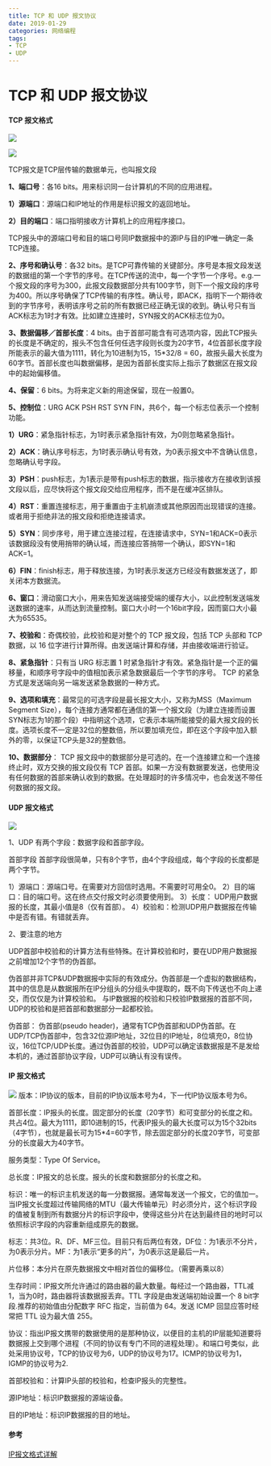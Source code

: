```yaml
---
title: TCP 和 UDP 报文协议
date: 2019-01-29
categories: 网络编程
tags:
- TCP
- UDP
---
```


# TCP 和 UDP 报文协议

#### TCP 报文格式
![](../../../images/tcpip/tcp1.png)

<!-- more -->

![](../../../images/tcpip/tcp2.png)

TCP报文是TCP层传输的数据单元，也叫报文段

**1、端口号**：各16 bits。用来标识同一台计算机的不同的应用进程。

**1）源端口**：源端口和IP地址的作用是标识报文的返回地址。

**2）目的端口**：端口指明接收方计算机上的应用程序接口。

TCP报头中的源端口号和目的端口号同IP数据报中的源IP与目的IP唯一确定一条TCP连接。

**2、序号和确认号**：各32 bits。是TCP可靠传输的关键部分。序号是本报文段发送的数据组的第一个字节的序号。在TCP传送的流中，每一个字节一个序号。e.g.一个报文段的序号为300，此报文段数据部分共有100字节，则下一个报文段的序号为400。所以序号确保了TCP传输的有序性。确认号，即ACK，指明下一个期待收到的字节序号，表明该序号之前的所有数据已经正确无误的收到。确认号只有当ACK标志为1时才有效。比如建立连接时，SYN报文的ACK标志位为0。

**3、数据偏移／首部长度**：4 bits。由于首部可能含有可选项内容，因此TCP报头的长度是不确定的，报头不包含任何任选字段则长度为20字节，4位首部长度字段所能表示的最大值为1111，转化为10进制为15，15*32/8 = 60，故报头最大长度为60字节。首部长度也叫数据偏移，是因为首部长度实际上指示了数据区在报文段中的起始偏移值。

**4、保留**：6 bits。为将来定义新的用途保留，现在一般置0。

**5、控制位**：URG ACK PSH RST SYN FIN，共6个，每一个标志位表示一个控制功能。

**1）URG**：紧急指针标志，为1时表示紧急指针有效，为0则忽略紧急指针。

**2）ACK**：确认序号标志，为1时表示确认号有效，为0表示报文中不含确认信息，忽略确认号字段。

**3）PSH**：push标志，为1表示是带有push标志的数据，指示接收方在接收到该报文段以后，应尽快将这个报文段交给应用程序，而不是在缓冲区排队。

**4）RST**：重置连接标志，用于重置由于主机崩溃或其他原因而出现错误的连接。或者用于拒绝非法的报文段和拒绝连接请求。

**5）SYN**：同步序号，用于建立连接过程，在连接请求中，SYN=1和ACK=0表示该数据段没有使用捎带的确认域，而连接应答捎带一个确认，即SYN=1和ACK=1。

**6）FIN**：finish标志，用于释放连接，为1时表示发送方已经没有数据发送了，即关闭本方数据流。

**6、窗口**：滑动窗口大小，用来告知发送端接受端的缓存大小，以此控制发送端发送数据的速率，从而达到流量控制。窗口大小时一个16bit字段，因而窗口大小最大为65535。

**7、校验和**：奇偶校验，此校验和是对整个的 TCP 报文段，包括 TCP 头部和 TCP 数据，以 16 位字进行计算所得。由发送端计算和存储，并由接收端进行验证。

**8、紧急指针**：只有当 URG 标志置 1 时紧急指针才有效。紧急指针是一个正的偏移量，和顺序号字段中的值相加表示紧急数据最后一个字节的序号。 TCP 的紧急方式是发送端向另一端发送紧急数据的一种方式。

**9、选项和填充**：最常见的可选字段是最长报文大小，又称为MSS（Maximum Segment Size），每个连接方通常都在通信的第一个报文段（为建立连接而设置SYN标志为1的那个段）中指明这个选项，它表示本端所能接受的最大报文段的长度。选项长度不一定是32位的整数倍，所以要加填充位，即在这个字段中加入额外的零，以保证TCP头是32的整数倍。

**10、数据部分**： TCP 报文段中的数据部分是可选的。在一个连接建立和一个连接终止时，双方交换的报文段仅有 TCP 首部。如果一方没有数据要发送，也使用没有任何数据的首部来确认收到的数据。在处理超时的许多情况中，也会发送不带任何数据的报文段。

#### UDP 报文格式
![](../../../images/tcpip/udp.jpeg)

1、UDP 有两个字段：数据字段和首部字段。

首部字段
首部字段很简单，只有8个字节，由4个字段组成，每个字段的长度都是两个字节。

1）源端口：源端口号。在需要对方回信时选用。不需要时可用全0。
2）目的端口：目的端口号。这在终点交付报文时必须要使用到。
3）长度： UDP用户数据报的长度，其最小值是8（仅有首部）。
4）校验和：检测UDP用户数据报在传输中是否有错。有错就丢弃。

2、要注意的地方

UDP首部中校验和的计算方法有些特殊。在计算校验和时，要在UDP用户数据报之前增加12个字节的伪首部。

伪首部并非TCP&UDP数据报中实际的有效成分。伪首部是一个虚拟的数据结构，其中的信息是从数据报所在IP分组头的分组头中提取的，既不向下传送也不向上递交，而仅仅是为计算校验和。
与IP数据报的校验和只校验IP数据报的首部不同，UDP的校验和是把首部和数据部分一起都校验。

伪首部：
伪首部(pseudo header)，通常有TCP伪首部和UDP伪首部。在UDP/TCP伪首部中，包含32位源IP地址，32位目的IP地址，8位填充0，8位协议，16位TCP/UDP长度。通过伪首部的校验，UDP可以确定该数据报是不是发给本机的，通过首部协议字段，UDP可以确认有没有误传。

#### IP 报文格式
![](../../../images/tcpip/ip.png)
版本：IP协议的版本，目前的IP协议版本号为4，下一代IP协议版本号为6。

首部长度：IP报头的长度。固定部分的长度（20字节）和可变部分的长度之和。共占4位。最大为1111，即10进制的15，代表IP报头的最大长度可以为15个32bits（4字节），也就是最长可为15*4=60字节，除去固定部分的长度20字节，可变部分的长度最大为40字节。

服务类型：Type Of Service。

总长度：IP报文的总长度。报头的长度和数据部分的长度之和。

标识：唯一的标识主机发送的每一分数据报。通常每发送一个报文，它的值加一。当IP报文长度超过传输网络的MTU（最大传输单元）时必须分片，这个标识字段的值被复制到所有数据分片的标识字段中，使得这些分片在达到最终目的地时可以依照标识字段的内容重新组成原先的数据。

标志：共3位。R、DF、MF三位。目前只有后两位有效，DF位：为1表示不分片，为0表示分片。MF：为1表示“更多的片”，为0表示这是最后一片。

片位移：本分片在原先数据报文中相对首位的偏移位。（需要再乘以8）

生存时间：IP报文所允许通过的路由器的最大数量。每经过一个路由器，TTL减1，当为0时，路由器将该数据报丢弃。TTL 字段是由发送端初始设置一个 8 bit字段.推荐的初始值由分配数字 RFC 指定，当前值为 64。发送 ICMP 回显应答时经常把 TTL 设为最大值 255。

协议：指出IP报文携带的数据使用的是那种协议，以便目的主机的IP层能知道要将数据报上交到哪个进程（不同的协议有专门不同的进程处理）。和端口号类似，此处采用协议号，TCP的协议号为6，UDP的协议号为17。ICMP的协议号为1，IGMP的协议号为2.

首部校验和：计算IP头部的校验和，检查IP报头的完整性。

源IP地址：标识IP数据报的源端设备。

目的IP地址：标识IP数据报的目的地址。

#### 参考

[IP报文格式详解](https://blog.csdn.net/mary19920410/article/details/59035804)